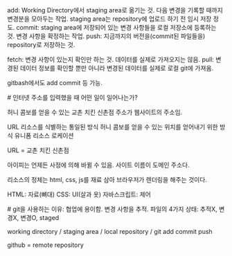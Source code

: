 add: Working Directory에서 staging area로 옮기는 것. 다음 변경을 기록할 때까지 변경분을 모아두는 작업. staging area는 repository에 업로드 하기 전 임시 저장 정도.
commit: staging area에 저장되어 있는 변경 사항들을 로컬 저장소에 등록하는 것. 변경 사항을 확정하는 작업.
push: 지금까지의 버전을(commit된 파일들을) repository로 저장하는 것.

fetch: 변경 사항이 있는지 확인만 하는 것. 데이터를 실제로 가져오지는 않음.
pull: 변경된 데이터 정보를 확인할 뿐만 아니라 변경된 데이터를 실제로 로컬 git에 가져옴.

gitbash에서도 add commit 등 가능.

#<WIL1>
인터넷 주소를 입력했을 때 어떤 일이 일어나는가?

허니 콤보를 얻을 수 있는 교촌 치킨 신촌점 주소가 웹사이트의 주소임.

URL
리소스를 식별하는 통일된 방식
허니 콤보를 얻을 수 있는 위치를 얻어내기 위한 방식
유니폼 리소스 로케이션

URL = 교촌 치킨 신촌점

아이피는 언제든 사정에 의해 바뀔 수 있음.
사이트 이름이 도메인 주소다.

리소스의 정체는 html, css, js를 재료 삼아 브라우저가 렌더링을 해주는 것이다.

HTML: 자료(뼈대)
CSS: UI(살과 옷)
자바스크립트: 제어

#<WIL2>
git을 사용하는 이유: 협업에 용이함.
변경 사항을 추적.
파일의 4가지 상태: 추적X, 변경X, 변경O, staged

working directory / staging area / local repository / git
                 add          commit              push

github = remote repository